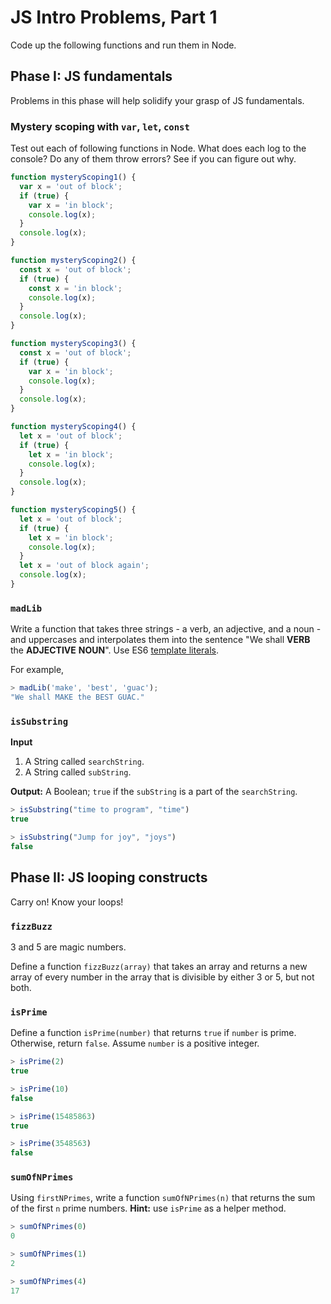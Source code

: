 # JS Intro Problems, Part 1

Code up the following functions and run them in Node.

## Phase I: JS fundamentals

Problems in this phase will help solidify your grasp of JS fundamentals.

### Mystery scoping with `var`, `let`, `const`

Test out each of following functions in Node. What does each log to the console?
Do any of them throw errors? See if you can figure out why.

```javascript
function mysteryScoping1() {
  var x = 'out of block';
  if (true) {
    var x = 'in block';  
    console.log(x);
  }
  console.log(x);
}

function mysteryScoping2() {
  const x = 'out of block';
  if (true) {
    const x = 'in block';  
    console.log(x);
  }
  console.log(x);
}

function mysteryScoping3() {
  const x = 'out of block';
  if (true) {
    var x = 'in block';  
    console.log(x);
  }
  console.log(x);
}

function mysteryScoping4() {
  let x = 'out of block';
  if (true) {
    let x = 'in block';  
    console.log(x);
  }
  console.log(x);
}

function mysteryScoping5() {
  let x = 'out of block';
  if (true) {
    let x = 'in block';  
    console.log(x);
  }
  let x = 'out of block again';
  console.log(x);
}
```

### `madLib`

Write a function that takes three strings - a verb, an adjective, and a noun -
and uppercases and interpolates them into the sentence "We shall **VERB** the
**ADJECTIVE** **NOUN**". Use ES6 [template literals].

For example,

```js
> madLib('make', 'best', 'guac');
"We shall MAKE the BEST GUAC."
```

### `isSubstring`

**Input**

1. A String called `searchString`.
2. A String called `subString`.

**Output:** A Boolean; `true` if the `subString` is a part of the
`searchString`.

```js
> isSubstring("time to program", "time")
true

> isSubstring("Jump for joy", "joys")
false
```

## Phase II: JS looping constructs

Carry on! Know your loops!

### `fizzBuzz`

3 and 5 are magic numbers.

Define a function `fizzBuzz(array)` that takes an array and returns a new array
of every number in the array that is divisible by either 3 or 5, but not both.

### `isPrime`

Define a function `isPrime(number)` that returns `true` if `number` is prime.
Otherwise, return `false`. Assume `number` is a positive integer.

```javascript
> isPrime(2)
true

> isPrime(10)
false

> isPrime(15485863)
true

> isPrime(3548563)
false
```

### `sumOfNPrimes`

Using `firstNPrimes`, write a function `sumOfNPrimes(n)` that returns the sum of
the first `n` prime numbers. **Hint:** use `isPrime` as a helper method.

```javascript
> sumOfNPrimes(0)
0

> sumOfNPrimes(1)
2

> sumOfNPrimes(4)
17
```

[template literals]: https://developer.mozilla.org/en-US/docs/Web/JavaScript/Reference/Template_literals
